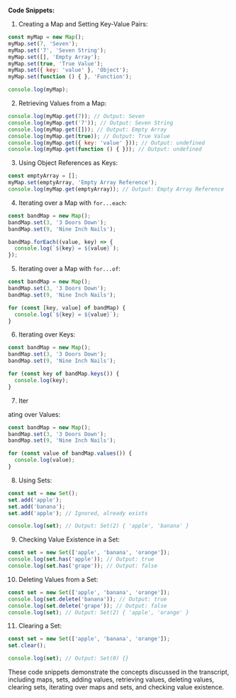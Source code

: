 

**Code Snippets:**

1. Creating a Map and Setting Key-Value Pairs:
```javascript
const myMap = new Map();
myMap.set(7, 'Seven');
myMap.set('7', 'Seven String');
myMap.set([], 'Empty Array');
myMap.set(true, 'True Value');
myMap.set({ key: 'value' }, 'Object');
myMap.set(function () { }, 'Function');

console.log(myMap);
```

2. Retrieving Values from a Map:
```javascript
console.log(myMap.get(7)); // Output: Seven
console.log(myMap.get('7')); // Output: Seven String
console.log(myMap.get([])); // Output: Empty Array
console.log(myMap.get(true)); // Output: True Value
console.log(myMap.get({ key: 'value' })); // Output: undefined
console.log(myMap.get(function () { })); // Output: undefined
```

3. Using Object References as Keys:
```javascript
const emptyArray = [];
myMap.set(emptyArray, 'Empty Array Reference');
console.log(myMap.get(emptyArray)); // Output: Empty Array Reference
```

4. Iterating over a Map with `for...each`:
```javascript
const bandMap = new Map();
bandMap.set(3, '3 Doors Down');
bandMap.set(9, 'Nine Inch Nails');

bandMap.forEach((value, key) => {
  console.log(`${key} = ${value}`);
});
```

5. Iterating over a Map with `for...of`:
```javascript
const bandMap = new Map();
bandMap.set(3, '3 Doors Down');
bandMap.set(9, 'Nine Inch Nails');

for (const [key, value] of bandMap) {
  console.log(`${key} = ${value}`);
}
```

6. Iterating over Keys:
```javascript
const bandMap = new Map();
bandMap.set(3, '3 Doors Down');
bandMap.set(9, 'Nine Inch Nails');

for (const key of bandMap.keys()) {
  console.log(key);
}
```

7. Iter

ating over Values:
```javascript
const bandMap = new Map();
bandMap.set(3, '3 Doors Down');
bandMap.set(9, 'Nine Inch Nails');

for (const value of bandMap.values()) {
  console.log(value);
}
```

8. Using Sets:
```javascript
const set = new Set();
set.add('apple');
set.add('banana');
set.add('apple'); // Ignored, already exists

console.log(set); // Output: Set(2) { 'apple', 'banana' }
```

9. Checking Value Existence in a Set:
```javascript
const set = new Set(['apple', 'banana', 'orange']);
console.log(set.has('apple')); // Output: true
console.log(set.has('grape')); // Output: false
```

10. Deleting Values from a Set:
```javascript
const set = new Set(['apple', 'banana', 'orange']);
console.log(set.delete('banana')); // Output: true
console.log(set.delete('grape')); // Output: false
console.log(set); // Output: Set(2) { 'apple', 'orange' }
```

11. Clearing a Set:
```javascript
const set = new Set(['apple', 'banana', 'orange']);
set.clear();

console.log(set); // Output: Set(0) {}
```

These code snippets demonstrate the concepts discussed in the transcript, including maps, sets, adding values, retrieving values, deleting values, clearing sets, iterating over maps and sets, and checking value existence.